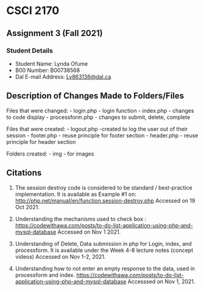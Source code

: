 # CSCI 2170
## Assignment 3 (Fall 2021)


### Student Details
* Student Name: Lynda Ofume
* B00 Number: B00738568
* Dal E-mail Address: Ly863136@dal.ca


## Description of Changes Made to Folders/Files
Files that were changed:
    - login.php - login function
    - index.php - changes to code display
    - processform.php - changes to submit, delete, complete

Files that were created:
    - logout.php -created to log the user out of their session
    - footer.php - reuse principle for footer section
    - header.php - reuse principle for header section

Folders created:
    - img - for images



## Citations
1. The session destroy code is considered to be standard / best-practice implementation. It is available as Example #1 on: http://php.net/manual/en/function.session-destroy.php Accessed on 19 Oct 2021.

2. Understanding the mechanisms used to check box : https://codewithawa.com/posts/to-do-list-application-using-php-and-mysql-database Accessed on Nov 1 2021.

3. Understanding of Delete, Data submission in php for Login, index, and processform. It is available under the Week 4-8 lecture notes (concept videos) Accessed on Nov 1-2, 2021.

4. Understanding how to not enter an empty response to the data, used in processform and index.
https://codewithawa.com/posts/to-do-list-application-using-php-and-mysql-database Accesssed on Nov 1, 2021.


